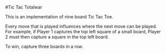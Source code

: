 #Tic Tac Totalwar

This is an implementation of nine board Tic Tac Toe. 

Every move that is played influences where the next move can be played. 
For example, if Player 1 captures the top left square of a small board, Player 2 must then capture a square in the top left board.

To win, capture three boards in a row.
